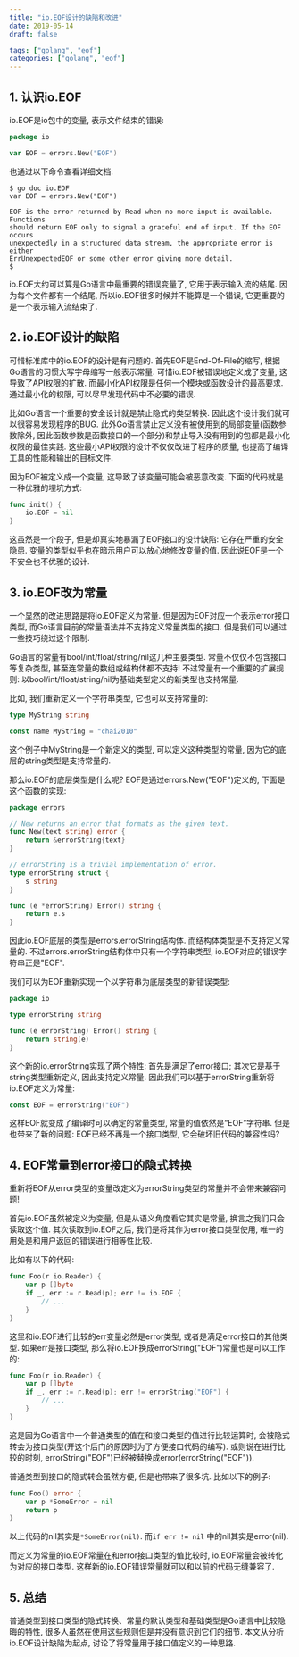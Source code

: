 ```yaml
---
title: "io.EOF设计的缺陷和改进"
date: 2019-05-14
draft: false

tags: ["golang", "eof"]
categories: ["golang", "eof"]
---
```


## 1. 认识io.EOF

io.EOF是io包中的变量, 表示文件结束的错误:

```go
package io

var EOF = errors.New("EOF")
```

也通过以下命令查看详细文档:

```
$ go doc io.EOF
var EOF = errors.New("EOF")

EOF is the error returned by Read when no more input is available. Functions
should return EOF only to signal a graceful end of input. If the EOF occurs
unexpectedly in a structured data stream, the appropriate error is either
ErrUnexpectedEOF or some other error giving more detail.
$
```

io.EOF大约可以算是Go语言中最重要的错误变量了,  它用于表示输入流的结尾. 因为每个文件都有一个结尾, 所以io.EOF很多时候并不能算是一个错误, 它更重要的是一个表示输入流结束了.

## 2. io.EOF设计的缺陷

可惜标准库中的io.EOF的设计是有问题的. 首先EOF是End-Of-File的缩写, 根据Go语言的习惯大写字母缩写一般表示常量. 可惜io.EOF被错误地定义成了变量, 这导致了API权限的扩散. 而最小化API权限是任何一个模块或函数设计的最高要求. 通过最小化的权限, 可以尽早发现代码中不必要的错误.

比如Go语言一个重要的安全设计就是禁止隐式的类型转换. 因此这个设计我们就可以很容易发现程序的BUG. 此外Go语言禁止定义没有被使用到的局部变量(函数参数除外, 因此函数参数是函数接口的一个部分)和禁止导入没有用到的包都是最小化权限的最佳实践. 这些最小API权限的设计不仅仅改进了程序的质量, 也提高了编译工具的性能和输出的目标文件.

因为EOF被定义成一个变量, 这导致了该变量可能会被恶意改变. 下面的代码就是一种优雅的埋坑方式:

```go
func init() {
    io.EOF = nil
}
```

这虽然是一个段子, 但是却真实地暴漏了EOF接口的设计缺陷: 它存在严重的安全隐患. 变量的类型似乎也在暗示用户可以放心地修改变量的值. 因此说EOF是一个不安全也不优雅的设计.

## 3. io.EOF改为常量

一个显然的改进思路是将io.EOF定义为常量. 但是因为EOF对应一个表示error接口类型, 而Go语言目前的常量语法并不支持定义常量类型的接口. 但是我们可以通过一些技巧绕过这个限制.

Go语言的常量有bool/int/float/string/nil这几种主要类型. 常量不仅仅不包含接口等复杂类型, 甚至连常量的数组或结构体都不支持! 不过常量有一个重要的扩展规则: 以bool/int/float/string/nil为基础类型定义的新类型也支持常量.

比如, 我们重新定义一个字符串类型, 它也可以支持常量的:

```go
type MyString string

const name MyString = "chai2010"
```

这个例子中MyString是一个新定义的类型, 可以定义这种类型的常量, 因为它的底层的string类型是支持常量的.

那么io.EOF的底层类型是什么呢? EOF是通过errors.New("EOF")定义的, 下面是这个函数的实现:

```go
package errors

// New returns an error that formats as the given text.
func New(text string) error {
    return &errorString{text}
}

// errorString is a trivial implementation of error.
type errorString struct {
    s string
}

func (e *errorString) Error() string {
    return e.s
}
```

因此io.EOF底层的类型是errors.errorString结构体. 而结构体类型是不支持定义常量的. 不过errors.errorString结构体中只有一个字符串类型, io.EOF对应的错误字符串正是"EOF".

我们可以为EOF重新实现一个以字符串为底层类型的新错误类型:

```go
package io

type errorString string

func (e errorString) Error() string {
    return string(e)
}
```

这个新的io.errorString实现了两个特性: 首先是满足了error接口; 其次它是基于string类型重新定义, 因此支持定义常量. 因此我们可以基于errorString重新将io.EOF定义为常量:

```go
const EOF = errorString("EOF")
```

这样EOF就变成了编译时可以确定的常量类型, 常量的值依然是“EOF”字符串. 但是也带来了新的问题: EOF已经不再是一个接口类型, 它会破坏旧代码的兼容性吗?

## 4. EOF常量到error接口的隐式转换

重新将EOF从error类型的变量改定义为errorString类型的常量并不会带来兼容问题!

首先io.EOF虽然被定义为变量, 但是从语义角度看它其实是常量, 换言之我们只会读取这个值. 其次读取到io.EOF之后, 我们是将其作为error接口类型使用, 唯一的用处是和用户返回的错误进行相等性比较.

比如有以下的代码:

```go
func Foo(r io.Reader) {
    var p []byte
    if _, err := r.Read(p); err != io.EOF {
        // ...
    }
}
```

这里和io.EOF进行比较的err变量必然是error类型, 或者是满足error接口的其他类型. 如果err是接口类型, 那么将io.EOF换成errorString("EOF")常量也是可以工作的:

```go
func Foo(r io.Reader) {
    var p []byte
    if _, err := r.Read(p); err != errorString("EOF") {
        // ...
    }
}
```

这是因为Go语言中一个普通类型的值在和接口类型的值进行比较运算时, 会被隐式转会为接口类型(开这个后门的原因时为了方便接口代码的编写). 或则说在进行比较的时刻, errorString("EOF")已经被替换成error(errorString("EOF")).

普通类型到接口的隐式转会虽然方便, 但是也带来了很多坑. 比如以下的例子:

```go
func Foo() error {
    var p *SomeError = nil
    return p
}
```

以上代码的nil其实是`*SomeError(nil)`. 而`if err != nil` 中的nil其实是error(nil).

而定义为常量的io.EOF常量在和error接口类型的值比较时, io.EOF常量会被转化为对应的接口类型. 这样新的io.EOF错误常量就可以和以前的代码无缝兼容了.

## 5. 总结

普通类型到接口类型的隐式转换、常量的默认类型和基础类型是Go语言中比较隐晦的特性, 很多人虽然在使用这些规则但是并没有意识到它们的细节. 本文从分析io.EOF设计缺陷为起点, 讨论了将常量用于接口值定义的一种思路.
